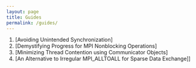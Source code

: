 ```yaml
---
layout: page
title: Guides
permalink: /guides/
---
```


1. [Avoiding Unintended Synchronization]
2. [Demystifying Progress for MPI Nonblocking Operations]
3. [Minimizing Thread Contention using Communicator Objects]
4. [An Alternative to Irregular MPI_ALLTOALL for Sparse Data Exchange]]
